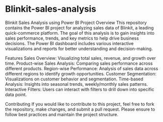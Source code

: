 # Blinkit-sales-analysis
Blinkit Sales Analysis using Power BI
Project Overview
This repository contains the Power BI project for analyzing sales data of Blinkit, a leading quick-commerce platform. The goal of this analysis is to gain insights into sales performance, trends, and key metrics to help drive business decisions. The Power BI dashboard includes various interactive visualizations and reports for better understanding and decision-making.

Features
Sales Overview: Visualizing total sales, revenue, and growth over time.
Product-wise Sales Analysis: Comparing sales performance across different products.
Region-wise Performance: Analysis of sales data across different regions to identify growth opportunities.
Customer Segmentation: Visualizations on customer behavior and segmentation.
Time-based Analysis: Insights into seasonal trends, weekly/monthly sales patterns.
Interactive Filters: Users can interact with filters to drill down into specific data point.

Contributing
If you would like to contribute to this project, feel free to fork the repository, make changes, and submit a pull request. Please ensure to follow best practices and maintain the project structure.
